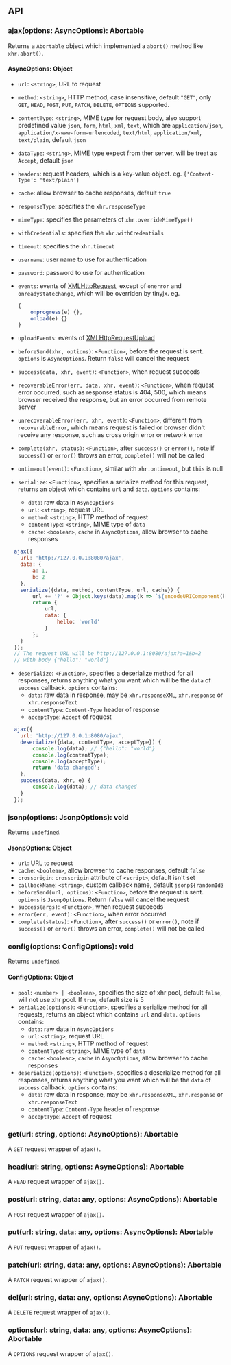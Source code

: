## API

### ajax(options: AsyncOptions): Abortable

Returns a `Abortable` object which implemented a `abort()` method like `xhr.abort()`.

#### AsyncOptions: Object

- `url`: `<string>`, URL to request

- `method`: `<string>`, HTTP method, case insensitive, default `"GET"`, only `GET`, `HEAD`, `POST`, `PUT`, `PATCH`, `DELETE`, `OPTIONS` supported.

- `contentType`: `<string>`, MIME type for request body, also support predefined value `json`, `form`,  `html`, `xml`, `text`, which are `application/json`, `application/x-www-form-urlencoded`, `text/html`, `application/xml`, `text/plain`, default `json`

- `dataType`: `<string>`, MIME type expect from ther server, will be treat as `Accept`, default `json`

- `headers`: request headers, which is a key-value object. eg. `{'Content-Type': 'text/plain'}`

- `cache`: allow browser to cache responses, default `true`

- `responseType`: specifies the `xhr.responseType`

- `mimeType`: specifies the parameters of `xhr.overrideMimeType()`

- `withCredentials`: specifies the `xhr.withCredentials`

- `timeout`: specifies the `xhr.timeout`

- `username`: user name to use for authentication

- `password`: password to use for authentication

- `events`: events of [XMLHttpRequest](https://developer.mozilla.org/en-US/docs/Web/API/XMLHttpRequest), except of `onerror` and `onreadystatechange`, which will be  overriden by tinyjx. eg.

  ```javascript
  {
      onprogress(e) {},
      onload(e) {}
  }
  ```

- `uploadEvents`: events of [XMLHttpRequestUpload](https://developer.mozilla.org/en-US/docs/Web/API/XMLHttpRequest/upload)

- `beforeSend(xhr, options)`: `<Function>`, before the request is sent. `options` is `AsyncOptions`.  Return `false` will cancel the request

- `success(data, xhr, event)`: `<Function>`, when request succeeds

- `recoverableError(err, data, xhr, event)`: `<Function>`, when request error occurred, such as response status is 404, 500, which means browser received the response, but an error occurred from remote server

- `unrecoverableError(err, xhr, event)`: `<Function>`, different from `recoverableError`, which means request is failed or browser didn't receive any response, such as cross origin error or network error

- `complete(xhr, status)`: `<Function>`, after `success()` or `error()`, note if `success()` or `error()` throws an error, `complete()` will not be called

- `ontimeout(event)`: `<Function>`, similar with `xhr.ontimeout`, but `this` is null

- `serialize`: `<Function>`, specifies a serialize method for this request, returns an object which contains `url` and `data`. `options` contains: 

  - `data`: raw data in `AsyncOptions`
  - `url`: `<string>`, request URL
  - `method`: `<string>`, HTTP method of request
  - `contentType`: `<string>`, MIME type of `data` 
  - `cache`: `<boolean>`, `cache` in `AsyncOptions`, allow browser to cache responses



```javascript
  ajax({
  	url: 'http://127.0.0.1:8080/ajax',
  	data: {
  		a: 1,
  		b: 2
  	},
  	serialize({data, method, contentType, url, cache}) {
  		url += '?' + Object.keys(data).map(k => `${encodeURIComponent(k)}=${encodeURIComponent(data[k])}`).join('&');
  		return {
  			url,
  			data: {
  				hello: 'world'
  			}
  		};
  	}
  });
  // The request URL will be http://127.0.0.1:8080/ajax?a=1&b=2
  // with body {"hello": "world"}
```

- `deserialize`: `<Function>`, specifies a deserialize method for all responses, returns anything what you want which will be the `data` of `success` callback. `options` contains: 
  - `data`: raw data in response, may be `xhr.responseXML`, `xhr.response` or `xhr.responseText`
  - `contentType`: `Content-Type` header of response
  - `acceptType`: `Accept` of request



```javascript
  ajax({
  	url: 'http://127.0.0.1:8080/ajax',
  	deserialize({data, contentType, acceptType}) {
  		console.log(data); // {"hello": "world"}
  		console.log(contentType);
  		console.log(acceptType);
  		return 'data changed';
  	},
  	success(data, xhr, e) {
  		console.log(data); // data changed
  	}
  });
```



### jsonp(options: JsonpOptions): void

Returns `undefined`.

#### JsonpOptions: Object

- `url`: URL to request
- `cache`: `<boolean>`, allow browser to cache responses, default `false`
- `crossorigin`: `crossorigin` attribute of `<script>`, default isn't set
- `callbackName`: `<string>`, custom callback name, default `jsonp${randomId}`
- `beforeSend(url, options)`: `<Function>`, before the request is sent. `options` is `JsonpOptions`.  Return `false` will cancel the request
- `success(args)`: `<Function>`, when request succeeds
- `error(err, event)`: `<Function>`, when error occurred
- `complete(status)`: `<Function>`, after `success()` or `error()`, note if `success()` or `error()` throws an error, `complete()` will not be called



### config(options: ConfigOptions): void

Returns `undefined`.

#### ConfigOptions: Object

- `pool`: `<number> | <boolean>`, specifies the size of xhr pool, default `false`, will not use xhr pool. If `true`, default size is 5
- `serialize(options)`: `<Function>`, specifies a serialize method for all requests, returns an object which contains `url` and `data`. `options` contains: 
  - `data`: raw data in `AsyncOptions`
  - `url`: `<string>`, request URL
  - `method`: `<string>`, HTTP method of request
  - `contentType`: `<string>`, MIME type of `data` 
  - `cache`: `<boolean>`, `cache` in `AsyncOptions`, allow browser to cache responses
- `deserialize(options)`: `<Function>`, specifies a deserialize method for all responses, returns anything what you want which will be the `data` of `success` callback. `options` contains: 
  - `data`: raw data in response, may be `xhr.responseXML`, `xhr.response` or `xhr.responseText`
  - `contentType`: `Content-Type` header of response
  - `acceptType`: `Accept` of request



### get(url: string, options: AsyncOptions): Abortable

A `GET` request wrapper of `ajax()`.



### head(url: string, options: AsyncOptions): Abortable

A `HEAD` request wrapper of `ajax()`.



### post(url: string, data: any, options: AsyncOptions): Abortable

A `POST` request wrapper of `ajax()`.



### put(url: string, data: any, options: AsyncOptions): Abortable

A `PUT` request wrapper of `ajax()`.



### patch(url: string, data: any, options: AsyncOptions): Abortable

A `PATCH` request wrapper of `ajax()`.



### del(url: string, data: any, options: AsyncOptions): Abortable

A `DELETE` request wrapper of `ajax()`.



### options(url: string, data: any, options: AsyncOptions): Abortable

A `OPTIONS` request wrapper of `ajax()`.